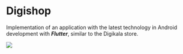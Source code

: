 # Digishop
Implementation of an application with the latest technology in Android development with <i><strong>Flutter</strong></i>, similar to the Digikala store.


![](https://github.com/EstakiDev/Digishop/blob/main/Untitled%20design.gif)
